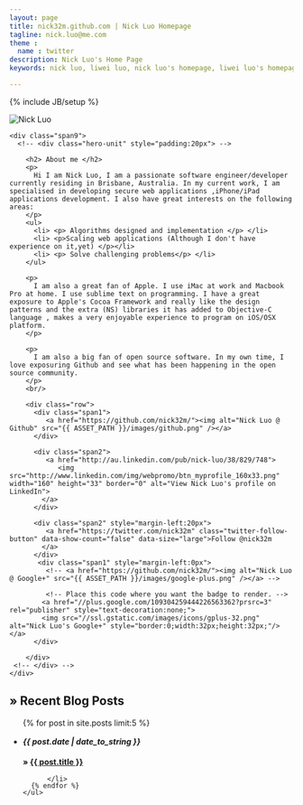 ```yaml
---
layout: page
title: nick32m.github.com | Nick Luo Homepage
tagline: nick.luo@me.com
theme :
  name : twitter
description: Nick Luo's Home Page
keywords: nick luo, liwei luo, nick luo's homepage, liwei luo's homepage, nick luo github, nick luo github page, passionate software developer, passionate software engineer, python/django developer, iOS developer, iphone developer , web application developer

---
```

{% include JB/setup %}

<div class ="marketing">
  <div class="row">
    <div class = "span3">
      <!-- put my image here --> 
      <img class ="img-rounded" src="{{ ASSET_PATH }}/photos/nick.jpg" alt="Nick Luo">  
<!--       <ul class="socialicons">
        <li> <a href=""> i </a> </li>
      </ul> -->
    </div>


    <div class="span9">
      <!-- <div class="hero-unit" style="padding:20px"> -->
<!--         <div class= "page-header">
          <h2>
            {{ page.title }} 
            {% if page.tagline %} 
              <small>{{ page.tagline }}</small>
            {% endif %}
          </h2>
        </div> -->
        <h2> About me </h2>
        <p> 
          Hi I am Nick Luo, I am a passionate software engineer/developer currently residing in Brisbane, Australia. In my current work, I am specialised in developing secure web applications ,iPhone/iPad applications development. I also have great interests on the following areas:
        </p>
        <ul>
          <li> <p> Algorithms designed and implementation </p> </li>
          <li> <p>Scaling web applications (Although I don't have experience on it,yet) </p></li>
          <li> <p> Solve challenging problems</p> </li>
        </ul>

        <p> 
          I am also a great fan of Apple. I use iMac at work and Macbook Pro at home. I use sublime text on programming. I have a great exposure to Apple's Cocoa Framework and really like the design patterns and the extra (NS) libraries it has added to Objective-C language , makes a very enjoyable experience to program on iOS/OSX platform.
        </p>

        <p> 
          I am also a big fan of open source software. In my own time, I love exposuring Github and see what has been happening in the open source community.
        </p>
        <br/>

        <div class="row">
          <div class="span1">
             <a href="https://github.com/nick32m/"><img alt="Nick Luo @ Github" src="{{ ASSET_PATH }}/images/github.png" /></a>
          </div>

          <div class="span2">
             <a href="http://au.linkedin.com/pub/nick-luo/38/829/748">
                <img src="http://www.linkedin.com/img/webpromo/btn_myprofile_160x33.png" width="160" height="33" border="0" alt="View Nick Luo's profile on LinkedIn">
            </a>
          </div>

          <div class="span2" style="margin-left:20px">
             <a href="https://twitter.com/nick32m" class="twitter-follow-button" data-show-count="false" data-size="large">Follow @nick32m 
            </a>
          </div>
           <div class="span1" style="margin-left:0px">
             <!-- <a href="https://github.com/nick32m/"><img alt="Nick Luo  @ Google+" src="{{ ASSET_PATH }}/images/google-plus.png" /></a> -->

             <!-- Place this code where you want the badge to render. -->
            <a href="//plus.google.com/109304259444226563362?prsrc=3" rel="publisher" style="text-decoration:none;">
            <img src="//ssl.gstatic.com/images/icons/gplus-32.png" alt="Nick Luo's Google+" style="border:0;width:32px;height:32px;"/></a>
          </div> 
         
        </div>
     <!-- </div> -->
    </div>
  </div>
</div>

   <!--      <a href="https://github.com/nick32m/"><img alt="Nick Luo  @ Github" src="{{ ASSET_PATH }}/images/github.png" /></a>
          &nbsp;&nbsp;&nbsp;&nbsp;&nbsp;&nbsp;  
      
        <a href="https://github.com/nick32m/"><img alt="Nick Luo  @ Google+" src="{{ ASSET_PATH }}/images/google-plus.png" /></a>
          &nbsp;&nbsp;&nbsp;&nbsp;&nbsp;&nbsp; 

         <a href="http://au.linkedin.com/pub/nick-luo/38/829/748">
          <img src="http://www.linkedin.com/img/webpromo/btn_myprofile_160x33.png" width="160" height="33" border="0" alt="View Nick Luo's profile on LinkedIn">
        </a> &nbsp;&nbsp;  &nbsp;&nbsp;  &nbsp;&nbsp;     

        <a href="https://twitter.com/nick32m" class="twitter-follow-button" data-show-count="false" data-size="large">Follow @nick32m 
        </a>
         -->
        
 
 <div class="row" style="margin-top: 5%;">
  <div class="span12">
    <h2> &raquo; Recent Blog Posts </h2>
    <ul class ="posts">
      {% for post in site.posts limit:5 %}
          <li style="line-height: 12px">
            <h5><span>{{ post.date | date_to_string }}</span></h5> <!-- &raquo; --> 
            <h4>&raquo; <a href="{{ BASE_PATH }}{{ post.url }}">{{ post.title }}</a></h4>

          </li>
      {% endfor %}
    </ul>
  </div>
 </div>
<!-- Read [Jekyll Quick Start](http://jekyllbootstrap.com/usage/jekyll-quick-start.html)

Complete usage and documentation available at: [Jekyll Bootstrap](http://jekyllbootstrap.com)

## Update Author Attributes

In `_config.yml` remember to specify your own data:
    
    title : My Blog =)
    author :
      name : Name Lastname
      email : blah@email.test
      github : username
      twitter : username

The theme should reference these variables whenever needed.
    
## Sample Posts

This blog contains sample posts which help stage pages and blog data.
When you don't need the samples anymore just delete the `_posts/core-samples` folder.

    $ rm -rf _posts/core-samples

Here's a sample "posts list".

<ul class="posts">
  {% for post in site.posts %}
    <li><span>{{ post.date | date_to_string }}</span> &raquo; <a href="{{ BASE_PATH }}{{ post.url }}">{{ post.title }}</a></li>
  {% endfor %}
</ul>

## To-Do

This theme is still unfinished. If you'd like to be added as a contributor, [please fork](http://github.com/plusjade/jekyll-bootstrap)!
We need to clean up the themes, make theme usage guides with theme-specific markup examples. -->


